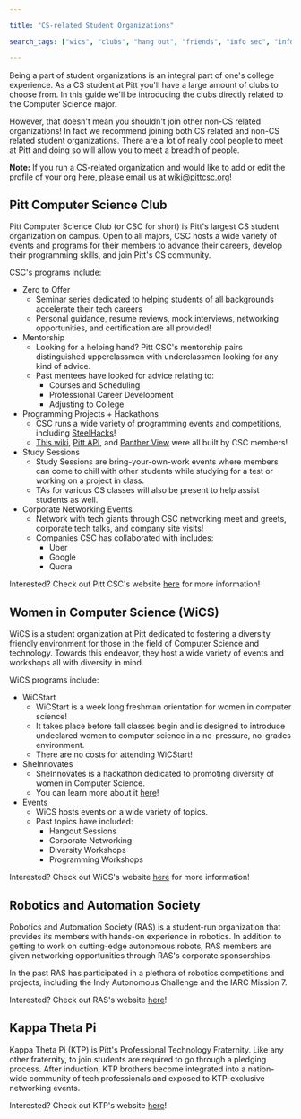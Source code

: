 ```yaml
---

title: "CS-related Student Organizations"

search_tags: ["wics", "clubs", "hang out", "friends", "info sec", "info sci", "IS", "robotics"]

---
```


Being a part of student organizations is an integral part of one's college experience. As a CS student at Pitt you'll have a large amount of clubs to choose from. In this guide we'll be introducing the clubs directly related to the Computer Science major. 

However, that doesn't mean you shouldn't join other non-CS related organizations! In fact we recommend joining both CS related and non-CS related student organizations. There are a lot of really cool people to meet at Pitt and doing so will allow you to meet a breadth of people.

**Note:** If you run a CS-related organization and would like to add or edit the profile of your org here, please email us at wiki@pittcsc.org!

## Pitt Computer Science Club 

Pitt Computer Science Club (or CSC for short) is Pitt's largest CS student organization on campus. Open to all majors, CSC hosts a wide variety of events and programs for their members to advance their careers, develop their programming skills, and join Pitt's CS community. 

CSC's programs include:
*   Zero to Offer
    *   Seminar series dedicated to helping students of all backgrounds accelerate their tech careers
    *   Personal guidance, resume reviews, mock interviews, networking opportunities, and certification are all provided!
*   Mentorship
    *   Looking for a helping hand? Pitt CSC's mentorship pairs distinguished upperclassmen with underclassmen looking for any kind of advice.
    *   Past mentees have looked for advice relating to:
        *   Courses and Scheduling
        *   Professional Career Development
        *   Adjusting to College
*   Programming Projects + Hackathons
    *   CSC runs a wide variety of programming events and competitions, including [SteelHacks](http://steelhacks.com/)!
    *   [This wiki](https://github.com/PittCSWiki/pittcswiki), [Pitt API](https://github.com/Pitt-CSC/PittAPI), and [Panther View](https://github.com/Pitt-CSC/PantherView) were all built by CSC members!
*   Study Sessions 
    *   Study Sessions are bring-your-own-work events where members can come to chill with other students while studying for a test or working on a project in class.
    *   TAs for various CS classes will also be present to help assist students as well.
*   Corporate Networking Events
    *   Network with tech giants through CSC networking meet and greets, corporate tech talks, and company site visits!
    *   Companies CSC has collaborated with includes:
        *   Uber
        *   Google
        *   Quora

Interested? Check out Pitt CSC's website [here](https://pittcsc.org/) for more information! 

## Women in Computer Science (WiCS)

WiCS is a student organization at Pitt dedicated to fostering a diversity friendly environment for those in the field of Computer Science and technology. Towards this endeavor, they host a wide variety of events and workshops all with diversity in mind.

WiCS programs include:
*   WiCStart
    *   WiCStart is a week long freshman orientation for women in computer science! 
    *   It takes place before fall classes begin and is designed to introduce undeclared women to computer science in a no-pressure, no-grades environment.
    *   There are no costs for attending WiCStart!
*   SheInnovates
    *   SheInnovates is a hackathon dedicated to promoting diversity of women in Computer Science.
    *   You can learn more about it [here](http://sheinnovates.us/)!
*   Events
    *   WiCS hosts events on a wide variety of topics. 
    *   Past topics have included:
        *   Hangout Sessions
        *   Corporate Networking
        *   Diversity Workshops
        *   Programming Workshops

Interested? Check out WiCS's website [here](http://www.wics.cs.pitt.edu/) for more information!

## Robotics and Automation Society

Robotics and Automation Society (RAS) is a student-run organization that provides its members with hands-on experience in robotics. In addition to getting to work on cutting-edge autonomous robots, RAS members are given networking opportunities through RAS's corporate sponsorships. 

In the past RAS has participated in a plethora of robotics competitions and projects, including the Indy Autonomous Challenge and the IARC Mission 7.

Interested? Check out RAS's website [here](http://pittras.org/)!

## Kappa Theta Pi

Kappa Theta Pi (KTP) is Pitt's Professional Technology Fraternity. Like any other fraternity, to join students are required to go through a pledging process. After induction, KTP brothers become integrated into a nation-wide community of tech professionals and exposed to KTP-exclusive networking events. 

Interested? Check out KTP's website [here](https://www.pittkappathetapi.com/)!
